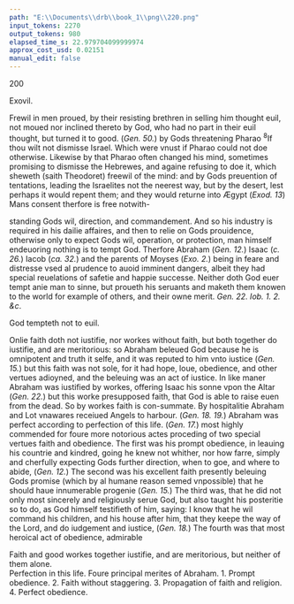 ```yaml
---
path: "E:\\Documents\\drb\\book_1\\png\\220.png"
input_tokens: 2270
output_tokens: 980
elapsed_time_s: 22.979704099999974
approx_cost_usd: 0.02151
manual_edit: false
---
```

200

Exovil.

Frewil in men proued, by their resisting brethren in selling him thought euil, not moued nor inclined thereto by God, who had no part in their euil thought, but turned it to good. (*Gen. 50.*) by Gods threatening Pharao <sup>8</sup>If thou wilt not dismisse Israel. Which were vnust if Pharao could not doe otherwise. Likewise by that Pharao often changed his mind, sometimes promising to dismisse the Hebrewes, and againe refusing to doe it, which sheweth (saith Theodoret) freewil of the mind: and by Gods preuention of tentations, leading the Israelites not the neerest way, but by the desert, lest perhaps it would repent them; and they would returne into Ægypt (*Exod. 13*) Mans consent therfore is free notwith-

[^1]: Mans industry necessarie.

standing Gods wil, direction, and commandement. And so his industry is required in his dailie affaires, and then to relie on Gods prouidence, otherwise only to expect Gods wil, operation, or protection, man himself endeuoring nothing is to tempt God. Therfore Abraham (*Gen. 12.*) Isaac (*c. 26.*) Iacob (*ca. 32.*) and the parents of Moyses (*Exo. 2.*) being in feare and distresse vsed al prudence to auoid imminent dangers, albeit they had special reuelations of safetie and happie successe. Neither doth God euer tempt anie man to sinne, but proueth his seruants and maketh them knowen to the world for example of others, and their owne merit. *Gen. 22. Iob. 1. 2. &c*.

<aside>God tempteth not to euil.</aside>

Onlie faith doth not iustifie, nor workes without faith, but both together do iustifie, and are meritorious: so Abraham beleued God because he is omnipotent and truth it selfe, and it was reputed to him vnto iustice (*Gen. 15.*) but this faith was not sole, for it had hope, loue, obedience, and other vertues adioyned, and the beleuing was an act of iustice. In like maner Abraham was iustified by workes, offering Isaac his sonne vpon the Altar (*Gen. 22.*) but this worke presupposed faith, that God is able to raise euen from the dead. So by workes faith is con-summate. By hospitalitie Abraham and Lot vnawares receiued Angels to harbour. (*Gen. 18. 19.*) Abraham was perfect according to perfection of this life. (*Gen. 17.*) most highly commended for foure more notorious actes proceding of two special vertues faith and obedience. The first was his prompt obedience, in leauing his countrie and kindred, going he knew not whither, nor how farre, simply and cherfully expecting Gods further direction, when to goe, and where to abide, (*Gen. 12.*) The second was his excellent faith presently beleuing Gods promise (which by al humane reason semed vnpossible) that he should haue innumerable progenie (*Gen. 15.*) The third was, that he did not only most sincerely and religiously serue God, but also taught his posteritie so to do, as God himself testifieth of him, saying: I know that he wil command his children, and his house after him, that they keepe the way of the Lord, and do iudgement and iustice, (*Gen. 18.*) The fourth was that most heroical act of obedience, admirable

<aside>Faith and good workes together iustifie, and are meritorious, but neither of them alone.</aside>

<aside>Perfection in this life. Foure principal merites of Abraham. 1. Prompt obedience. 2. Faith without staggering. 3. Propagation of faith and religion. 4. Perfect obedience.</aside>